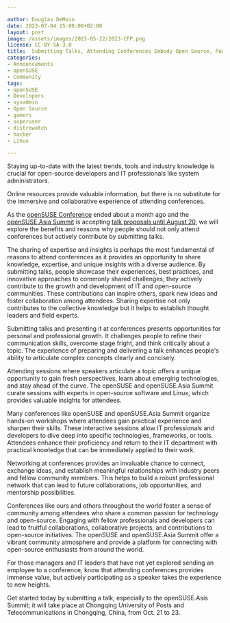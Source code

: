 ```yaml
---

author: Douglas DeMaio 
date: 2023-07-04 15:00:00+02:00
layout: post
image: /assets/images/2023-05-22/2023-CFP.png
license: CC-BY-SA-3.0
title:  Submitting Talks, Attending Conferences Embody Open Source, Power of Sharing
categories:
- Announcements
- openSUSE
- Community
tags:
- openSUSE
- Developers
- sysadmin
- Open Source
- gamers
- superuser
- distrowatch
- hacker
- Linux

---
```


Staying up-to-date with the latest trends, tools and industry knowledge is crucial for open-source developers and  IT professionals like system administrators. 

Online resources provide valuable information, but there is no substitute for the immersive and collaborative experience of attending conferences. 

As the [openSUSE Conference](https://www.youtube.com/@openSUSE/videos) ended about a month ago and the [openSUSE.Asia Summit](https://events.opensuse.org/) is accepting [talk proposals until August 20](https://news.opensuse.org/2023/06/20/openSUSE-Asia-2023-CFP/), we will explore the benefits and reasons why people should not only attend conferences but actively contribute by submitting talks. 

The sharing of expertise and insights is perhaps the most fundamental of reasons to attend conferences as it provides an opportunity to share knowledge, expertise, and unique insights with a diverse audience. By submitting talks, people showcase their experiences, best practices, and innovative approaches to commonly shared challenges; they actively contribute to the growth and development of IT and open-source communities. These contributions can inspire others, spark new ideas and foster collaboration among attendees. Sharing expertise not only contributes to the collective knowledge but it helps to establish thought leaders and field experts.

Submitting talks and presenting it at conferences presents opportunities for personal and professional growth. It challenges people to refine their communication skills, overcome stage fright, and think critically about a topic. The experience of preparing and delivering a talk enhances people's ability to articulate complex concepts clearly and concisely. 

Attending sessions where speakers articulate a topic offers a unique opportunity to gain fresh perspectives, learn about emerging technologies, and stay ahead of the curve. The openSUSE and openSUSE.Asia Summit curate sessions with experts in open-source software and Linux, which provides valuable insights for attendees.

Many conferences like openSUSE and openSUSE.Asia Summit organize hands-on workshops where attendees gain practical experience and sharpen their skills. These interactive sessions allow IT professionals and developers to dive deep into specific technologies, frameworks, or tools. Attendees enhance their proficiency and return to their IT department with practical knowledge that can be immediately applied to their work.

Networking at conferences provides an invaluable chance to connect, exchange ideas, and establish meaningful relationships with industry peers and fellow community members. This helps to build a robust professional network that can lead to future collaborations, job opportunities, and mentorship possibilities.

Conferences like ours and others throughout the world foster a sense of community among attendees who share a common passion for technology and open-source. Engaging with fellow professionals and developers can lead to fruitful collaborations, collaborative projects, and contributions to open-source initiatives. The openSUSE and openSUSE.Asia Summit offer a vibrant community atmosphere and provide a platform for connecting with open-source enthusiasts from around the world.

For those managers and IT leaders that have not yet explored sending an employee to a conference, know that attending conferences provides immense value, but actively participating as a speaker takes the experience to new heights. 

Get started today by submitting a talk, especially to the openSUSE.Asis Summit; it will take place at Chongqing University of Posts and Telecommunications in Chongqing, China, from Oct. 21 to 23.

<meta name="openSUSE, Developers, sysadmin, user, community, Open Source, gamers, superuser, distrowatch, hacker, Linux" content="HTML,CSS,XML,JavaScript">
